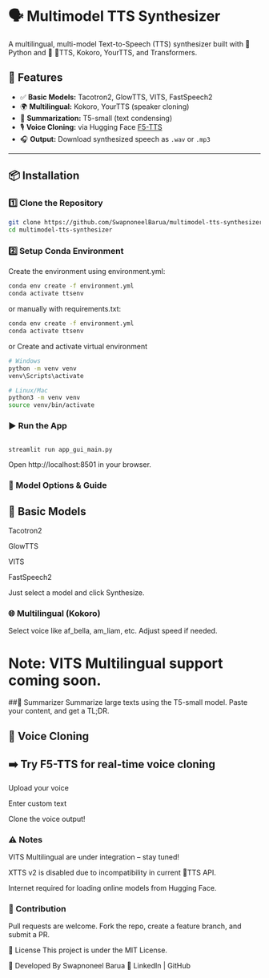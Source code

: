 # 🗣️ Multimodel TTS Synthesizer

A multilingual, multi-model Text-to-Speech (TTS) synthesizer built with 🐍 Python and 🧠 🐸TTS, Kokoro, YourTTS, and Transformers.

## 🎯 Features

- ✅ **Basic Models:** Tacotron2, GlowTTS, VITS, FastSpeech2
- 🌍 **Multilingual:** Kokoro, YourTTS (speaker cloning)
- 📄 **Summarization:** T5-small (text condensing)
- 🎙️ **Voice Cloning:** via Hugging Face [F5-TTS](https://huggingface.co/spaces/mrfakename/E2-F5-TTS)
- 🎧 **Output:** Download synthesized speech as `.wav` or `.mp3`

---

## 📦 Installation

### 1️⃣ Clone the Repository

```bash
git clone https://github.com/SwapnoneelBarua/multimodel-tts-synthesizer
cd multimodel-tts-synthesizer
```
### 2️⃣ Setup Conda Environment
Create the environment using environment.yml:
```bash
conda env create -f environment.yml
conda activate ttsenv
```
or
manually with requirements.txt:
```bash
conda env create -f environment.yml
conda activate ttsenv
```
or
Create and activate virtual environment
```bash
# Windows
python -m venv venv
venv\Scripts\activate

# Linux/Mac
python3 -m venv venv
source venv/bin/activate
```
### ▶️ Run the App
```bash

streamlit run app_gui_main.py
```

Open http://localhost:8501 in your browser.


### 🧠 Model Options & Guide
## 🧩 Basic Models
Tacotron2

GlowTTS

VITS

FastSpeech2

Just select a model and click Synthesize.

### 🌐 Multilingual (Kokoro)
Select voice like af_bella, am_liam, etc.
Adjust speed if needed.

# Note: VITS Multilingual support coming soon.

##📄 Summarizer
Summarize large texts using the T5-small model.
Paste your content, and get a TL;DR.

## 🧬 Voice Cloning
## ➡️ Try F5-TTS for real-time voice cloning

Upload your voice

Enter custom text

Clone the voice output!

### ⚠️ Notes
VITS Multilingual are under integration – stay tuned!

XTTS v2 is disabled due to incompatibility in current 🐸TTS API.

Internet required for loading online models from Hugging Face.

### 🤝 Contribution
Pull requests are welcome. Fork the repo, create a feature branch, and submit a PR.

📄 License
This project is under the MIT License.

👤 Developed By
Swapnoneel Barua
🔗 LinkedIn | GitHub


